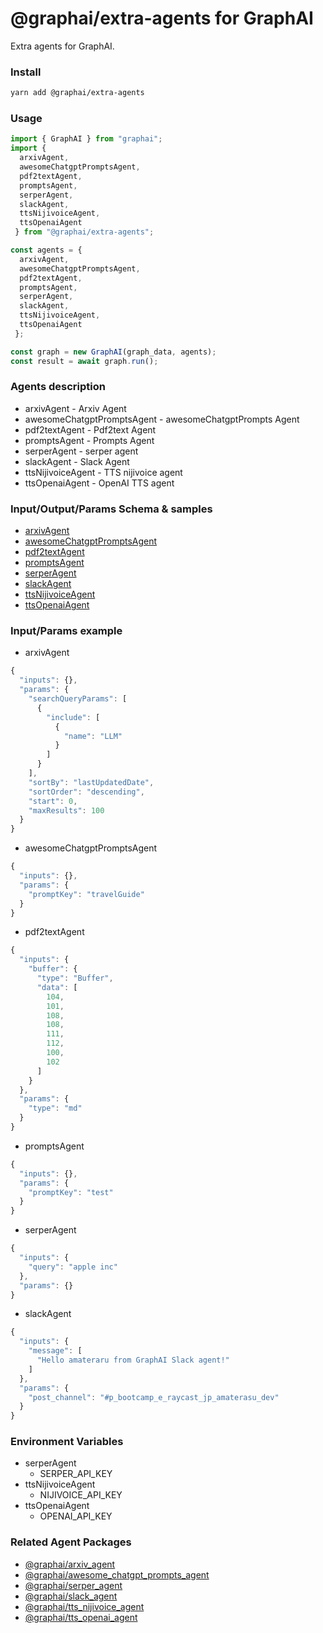 
# @graphai/extra-agents for GraphAI

Extra agents for GraphAI.

### Install

```sh
yarn add @graphai/extra-agents
```


### Usage

```typescript
import { GraphAI } from "graphai";
import { 
  arxivAgent,
  awesomeChatgptPromptsAgent,
  pdf2textAgent,
  promptsAgent,
  serperAgent,
  slackAgent,
  ttsNijivoiceAgent,
  ttsOpenaiAgent
 } from "@graphai/extra-agents";

const agents = { 
  arxivAgent,
  awesomeChatgptPromptsAgent,
  pdf2textAgent,
  promptsAgent,
  serperAgent,
  slackAgent,
  ttsNijivoiceAgent,
  ttsOpenaiAgent
 };

const graph = new GraphAI(graph_data, agents);
const result = await graph.run();
```

### Agents description
- arxivAgent - Arxiv Agent
- awesomeChatgptPromptsAgent - awesomeChatgptPrompts Agent
- pdf2textAgent - Pdf2text Agent
- promptsAgent - Prompts Agent
- serperAgent - serper agent
- slackAgent - Slack Agent
- ttsNijivoiceAgent - TTS nijivoice agent
- ttsOpenaiAgent - OpenAI TTS agent

### Input/Output/Params Schema & samples
 - [arxivAgent](https://github.com/receptron/graphai-agents/blob/main/docs/agentDocs/net/arxivAgent.md)
 - [awesomeChatgptPromptsAgent](https://github.com/receptron/graphai-agents/blob/main/docs/agentDocs/prompt/awesomeChatgptPromptsAgent.md)
 - [pdf2textAgent](https://github.com/receptron/graphai-agents/blob/main/docs/agentDocs/documents/pdf2textAgent.md)
 - [promptsAgent](https://github.com/receptron/graphai-agents/blob/main/docs/agentDocs/prompt/promptsAgent.md)
 - [serperAgent](https://github.com/receptron/graphai-agents/blob/main/docs/agentDocs/net/serperAgent.md)
 - [slackAgent](https://github.com/receptron/graphai-agents/blob/main/docs/agentDocs/net/slackAgent.md)
 - [ttsNijivoiceAgent](https://github.com/receptron/graphai-agents/blob/main/docs/agentDocs/tts/ttsNijivoiceAgent.md)
 - [ttsOpenaiAgent](https://github.com/receptron/graphai-agents/blob/main/docs/agentDocs/tts/ttsOpenaiAgent.md)

### Input/Params example
 - arxivAgent

```typescript
{
  "inputs": {},
  "params": {
    "searchQueryParams": [
      {
        "include": [
          {
            "name": "LLM"
          }
        ]
      }
    ],
    "sortBy": "lastUpdatedDate",
    "sortOrder": "descending",
    "start": 0,
    "maxResults": 100
  }
}
```

 - awesomeChatgptPromptsAgent

```typescript
{
  "inputs": {},
  "params": {
    "promptKey": "travelGuide"
  }
}
```

 - pdf2textAgent

```typescript
{
  "inputs": {
    "buffer": {
      "type": "Buffer",
      "data": [
        104,
        101,
        108,
        108,
        111,
        112,
        100,
        102
      ]
    }
  },
  "params": {
    "type": "md"
  }
}
```

 - promptsAgent

```typescript
{
  "inputs": {},
  "params": {
    "promptKey": "test"
  }
}
```

 - serperAgent

```typescript
{
  "inputs": {
    "query": "apple inc"
  },
  "params": {}
}
```

 - slackAgent

```typescript
{
  "inputs": {
    "message": [
      "Hello amateraru from GraphAI Slack agent!"
    ]
  },
  "params": {
    "post_channel": "#p_bootcamp_e_raycast_jp_amaterasu_dev"
  }
}
```


### Environment Variables
 - serperAgent
   - SERPER_API_KEY
 - ttsNijivoiceAgent
   - NIJIVOICE_API_KEY
 - ttsOpenaiAgent
   - OPENAI_API_KEY

### Related Agent Packages
 - [@graphai/arxiv_agent](https://www.npmjs.com/package/@graphai/arxiv_agent)
 - [@graphai/awesome_chatgpt_prompts_agent](https://www.npmjs.com/package/@graphai/awesome_chatgpt_prompts_agent)
 - [@graphai/serper_agent](https://www.npmjs.com/package/@graphai/serper_agent)
 - [@graphai/slack_agent](https://www.npmjs.com/package/@graphai/slack_agent)
 - [@graphai/tts_nijivoice_agent](https://www.npmjs.com/package/@graphai/tts_nijivoice_agent)
 - [@graphai/tts_openai_agent](https://www.npmjs.com/package/@graphai/tts_openai_agent)





